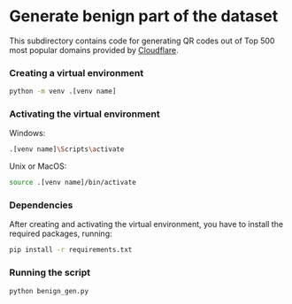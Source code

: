 # Generate benign part of the dataset
This subdirectory contains code for generating QR codes out of Top 500 most popular domains provided by [Cloudflare](https://radar.cloudflare.com/domains).

### Creating a virtual environment
```bash
python -m venv .[venv name]
```

### Activating the virtual environment
Windows:
```bash
.[venv name]\Scripts\activate
```

Unix or MacOS:
```bash
source .[venv name]/bin/activate
```

### Dependencies
After creating and activating the virtual environment, you have to install the required packages, running:
```bash
pip install -r requirements.txt
```

### Running the script
```bash
python benign_gen.py
```
